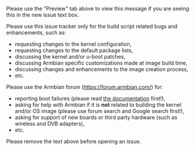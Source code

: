 Please use the "Preview" tab above to view this message if you are seeing this in the new issue text box.

Please use this issue tracker only for the build script related bugs and enhancements, such as:

 - requesting changes to the kernel configuration,
 - requesting changes to the default package lists,
 - discussing the kernel and/or u-boot patches,
 - discussing Armbian specific customizations made at image build time,
 - discussing changes and enhancements to the image creation process,
 - etc.

Please use the Armbian forum (https://forum.armbian.com/) for:

 - reporting boot failures (please read [the documentation](https://docs.armbian.com/User-Guide_Getting-Started/) first!),
 - asking for help with Armbian if it is **not** related to building the kernel and/or OS image (please use forum search and Google search first!),
 - asking for support of new boards or third party hardware (such as wireless and DVB adapters),
 - etc.

Please remove the text above before opening an issue.
